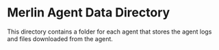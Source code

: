 # Merlin Agent Data Directory

This directory contains a folder for each agent that stores the agent logs and files downloaded from the agent.
